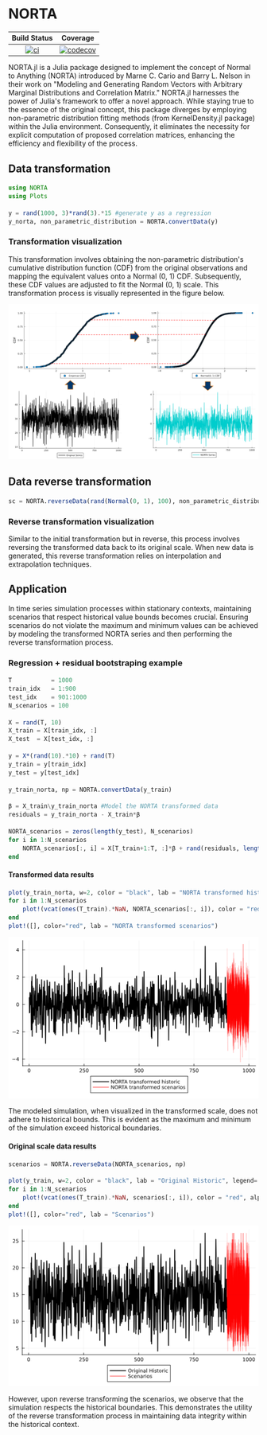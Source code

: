 # NORTA

| **Build Status** | **Coverage** |
|:-----------------:|:-----------------:|
| [![ci](https://github.com/LAMPSPUC/NORTA/actions/workflows/ci.yml/badge.svg)](https://github.com/LAMPSPUC/NORTA/actions/workflows/ci.yml) | [![codecov](https://codecov.io/gh/LAMPSPUC/NORTA/graph/badge.svg?token=VDpuXvPSI2)](https://codecov.io/gh/LAMPSPUC/NORTA) |


NORTA.jl is a Julia package designed to implement the concept of Normal to Anything (NORTA) introduced by Marne C. Cario and Barry L. Nelson in their work on "Modeling and Generating Random Vectors with Arbitrary Marginal Distributions and Correlation Matrix." NORTA.jl harnesses the power of Julia's framework to offer a novel approach. While staying true to the essence of the original concept, this package diverges by employing non-parametric distribution fitting methods (from KernelDensity.jl package) within the Julia environment. Consequently, it eliminates the necessity for explicit computation of proposed correlation matrices, enhancing the efficiency and flexibility of the process. 

## Data transformation

```julia
using NORTA
using Plots

y = rand(1000, 3)*rand(3).*15 #generate y as a regression
y_norta, non_parametric_distribution = NORTA.convertData(y) 
```

### Transformation visualization

This transformation involves obtaining the non-parametric distribution's cumulative distribution function (CDF) from the original observations and mapping the equivalent values onto a Normal (0, 1) CDF. Subsequently, these CDF values are adjusted to fit the Normal (0, 1) scale. This transformation process is visually represented in the figure below.

![transformation](./docs/figures/transformation.PNG)

## Data reverse transformation

```julia
sc = NORTA.reverseData(rand(Normal(0, 1), 100), non_parametric_distribution)
```
### Reverse transformation visualization

Similar to the initial transformation but in reverse, this process involves reversing the transformed data back to its original scale. When new data is generated, this reverse transformation relies on interpolation and extrapolation techniques.

## Application

In time series simulation processes within stationary contexts, maintaining scenarios that respect historical value bounds becomes crucial. Ensuring scenarios do not violate the maximum and minimum values can be achieved by modeling the transformed NORTA series and then performing the reverse transformation process.

### Regression + residual bootstraping example

```julia
T           = 1000
train_idx   = 1:900
test_idx    = 901:1000
N_scenarios = 100

X = rand(T, 10)
X_train = X[train_idx, :]
X_test  = X[test_idx, :]

y = X*(rand(10).*10) + rand(T)
y_train = y[train_idx]
y_test = y[test_idx]

y_train_norta, np = NORTA.convertData(y_train)

β = X_train\y_train_norta #Model the NORTA transformed data
residuals = y_train_norta - X_train*β

NORTA_scenarios = zeros(length(y_test), N_scenarios)
for i in 1:N_scenarios
    NORTA_scenarios[:, i] = X[T_train+1:T, :]*β + rand(residuals, length(y_test))
end
```
#### Transformed data results
```julia
plot(y_train_norta, w=2, color = "black", lab = "NORTA transformed historic", legend=:outerbottom)
for i in 1:N_scenarios
    plot!(vcat(ones(T_train).*NaN, NORTA_scenarios[:, i]), color = "red", alpha = 0.2, lab = "")
end
plot!([], color="red", lab = "NORTA transformed scenarios")
```
![norta_simulation](./docs/figures/norta_sim.PNG)

The modeled simulation, when visualized in the transformed scale, does not adhere to historical bounds. This is evident as the maximum and minimum of the simulation exceed historical boundaries.

#### Original scale data results
```julia
scenarios = NORTA.reverseData(NORTA_scenarios, np)

plot(y_train, w=2, color = "black", lab = "Original Historic", legend=:outerbottom)
for i in 1:N_scenarios
    plot!(vcat(ones(T_train).*NaN, scenarios[:, i]), color = "red", alpha = 0.2, lab = "")
end
plot!([], color="red", lab = "Scenarios")
```
![simulation](./docs/figures/simulation.PNG)

However, upon reverse transforming the scenarios, we observe that the simulation respects the historical boundaries. This demonstrates the utility of the reverse transformation process in maintaining data integrity within the historical context.